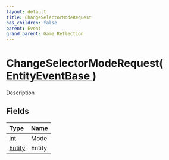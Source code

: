 ```yaml
---
layout: default
title: ChangeSelectorModeRequest
has_children: false
parent: Event
grand_parent: Game Reflection
---
```

# ChangeSelectorModeRequest( [ EntityEventBase ](/riftbreaker-wiki/docs/game-reflection/events/entity_event_base/) )
Description 

## Fields

| Type | Name |
|:----------|:--------------|
| [int](/riftbreaker-wiki/docs/game-reflection/enums/int/) | Mode |
| [Entity](/riftbreaker-wiki/docs/game-reflection/classes/entity/) | Entity |

